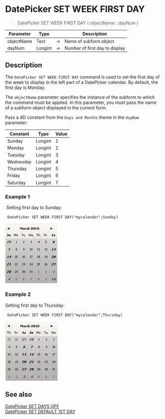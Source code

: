 # DatePicker SET WEEK FIRST DAY

> DatePicker SET WEEK FIRST DAY ( objectName ; dayNum )

| Parameter | Type |     | Description |
| --- | --- | --- | --- |
| objectName | Text | → | Name of subform object |
| dayNum | Longint | → | Number of first day to display |

## Description

The `DatePicker SET WEEK FIRST DAY` command is used to set the first day of the week to display in the left part of a DatePicker calendar. By default, the first day is Monday.

The `objectName` parameter specifies the instance of the subform to which the command must be applied. In this parameter, you must pass the name of a subform object displayed in the current form.

Pass a 4D constant from the `Days and Months` theme in the `dayNum` parameter:

| Constant | Type | Value |
| --- | --- | --- |
| Sunday | Longint | 1   |
| Monday | Longint | 2   |
| Tuesday | Longint | 3   |
| Wednesday | Longint | 4   |
| Thursday | Longint | 5   |
| Friday | Longint | 6   |
| Saturday | Longint | 7   |
### Example 1  

 Setting first day to Sunday:

```4d
 DatePicker SET WEEK FIRST DAY("mycalendar";Sunday)
```

![](../images/pict308112.en.png)

### Example 2  

Setting first day to Thursday:

```4d
 DatePicker SET WEEK FIRST DAY("mycalendar";Thursday)
```

![](../images/pict308150.en.png)

## See also

[DatePicker SET DAYS OFF](DatePicker%20SET%20DAYS%20OFF.es.md)  
[DatePicker SET DEFAULT 1ST DAY](DatePicker%20SET%20DEFAULT%201ST%20DAY.es.md)
